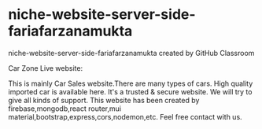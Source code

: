 # niche-website-server-side-fariafarzanamukta
niche-website-server-side-fariafarzanamukta created by GitHub Classroom





Car Zone
Live website:

This is mainly Car Sales website.There are many types of cars.
High quality imported car is available here.
It's a trusted & secure website.
We will try to give all kinds of support.
This website has been created by firebase,mongodb,react router,mui material,bootstrap,express,cors,nodemon,etc.
Feel free contact with us.
